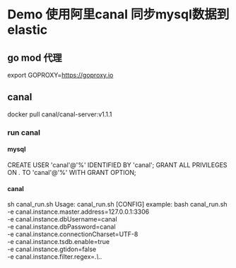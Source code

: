 # Demo 使用阿里canal 同步mysql数据到elastic

## go mod 代理
export GOPROXY=https://goproxy.io

## canal
docker pull canal/canal-server:v1.1.1
### run canal
#### mysql
CREATE USER 'canal'@'%' IDENTIFIED BY 'canal';
GRANT ALL PRIVILEGES ON *.* TO 'canal'@'%' WITH GRANT OPTION;
#### canal
sh canal_run.sh
Usage:
  canal_run.sh [CONFIG]
example:
bash canal_run.sh -e canal.instance.master.address=127.0.0.1:3306 \
         -e canal.instance.dbUsername=canal \
         -e canal.instance.dbPassword=canal \
         -e canal.instance.connectionCharset=UTF-8 \
         -e canal.instance.tsdb.enable=true \
         -e canal.instance.gtidon=false \
         -e canal.instance.filter.regex=.*\\..*

